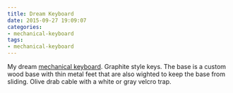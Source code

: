 ```yaml
---
title: Dream Keyboard
date: 2015-09-27 19:09:07
categories:
- mechanical-keyboard
tags:
- mechanical-keyboard
---
```


My dream [mechanical keyboard][mechanical-keyboard]. Graphite style keys. The base is a custom wood base with thin metal feet that are also wighted to keep the base from sliding. Olive drab cable with a white or gray velcro trap. 

[mechanical-keyboard]: http://www.keyboard-layout-editor.com/#/gists/f931ea299920f43a8204